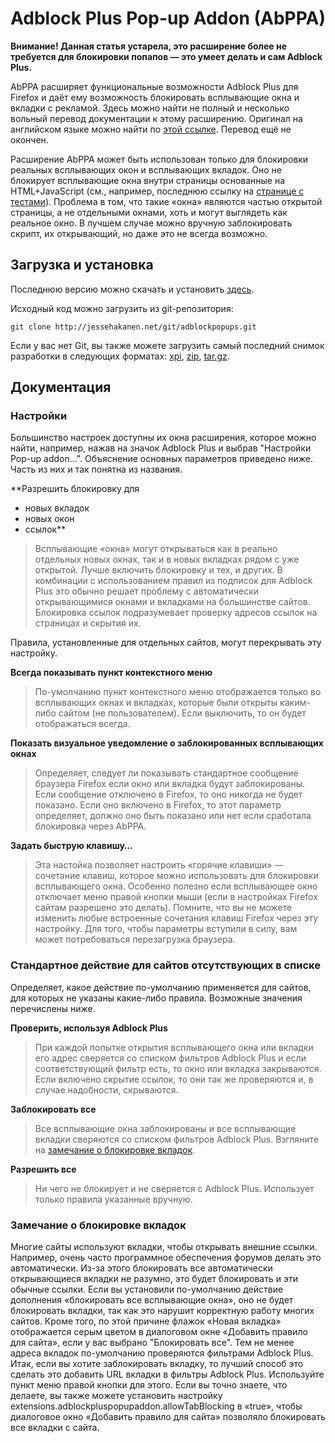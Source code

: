 # Adblock Plus Pop-up Addon (AbPPA) #

**Внимание!
Данная статья устарела, это расширение более не требуется для блокировки попапов — это умеет делать и сам Adblock Plus.**

AbPPA расширяет функциональные возможности Adblock Plus для Firefox и даёт ему возможность блокировать всплывающие окна и вкладки с рекламой. Здесь можно найти не полный и несколько вольный перевод документации к этому расширению. Оригинал на английском языке можно найти по [этой ссылке](http://jessehakanen.net/adblockpluspopupaddon/). Перевод ещё не окончен.

Расширение AbPPA может быть использован  только для блокировки реальных всплывающих окон и всплывающих вкладок. Оно не блокирует всплывающие окна внутри страницы основанные на HTML+JavaScript (см., например, последнюю ссылку на [странице с тестами](http://jessehakanen.net/adblockpluspopupaddon/test.html)). Проблема в том, что такие «окна» являются частью открытой страницы, а не отдельными окнами, хоть и могут выглядеть как реальное окно. В лучшем случае можно вручную заблокировать скрипт, их открывающий, но даже это не всегда возможно.

## Загрузка и установка ##

Последнюю версию можно скачать и установить [здесь](https://addons.mozilla.org/firefox/addon/adblock-plus-pop-up-addon/).

Исходный код можно загрузить из git-репозитория:

`git clone http://jessehakanen.net/git/adblockpopups.git`

Если у вас нет Git, вы также можете загрузить самый последний снимок разработки в следующих форматах: [xpi](http://jessehakanen.net/adblockpluspopupaddon/adblockpopups-snapshot.xpi), [zip](http://jessehakanen.net/adblockpluspopupaddon/adblockpopups-snapshot.zip), [tar.gz](http://jessehakanen.net/adblockpluspopupaddon/adblockpopups-snapshot.tar.gz).

## Документация ##

### Настройки ###

Большинство настроек доступны их окна расширения, которое можно найти, например, нажав на значок Adblock Plus и выбрав "Настройки Pop-up addon...". Объяснение основных параметров приведено ниже. Часть из них и так понятна из названия.

**Разрешить блокировку для
  * новых вкладок
  * новых окон
  * ссылок**

> Всплывающие «окна» могут открываться как в реально отдельных новых окнах, так и в новых вкладках рядом с уже открытой. Лучше включить блокировку и тех, и других. В комбинации с использованием правил из подписок для Adblock Plus это обычно решает проблему с автоматически открывающимися окнами и вкладками на большинстве сайтов. Блокировка ссылок подразумевает проверку адресов ссылок на страницах и скрытия их.

Правила, установленные для отдельных сайтов, могут перекрывать эту настройку.

**Всегда показывать пункт контекстного меню**

> По-умолчанию пункт контекстного меню отображается только во всплывающих окнах и вкладках, которые были открыты каким-либо сайтом (не пользователем). Если выключить, то он будет отображаться всегда.

**Показать визуальное уведомление о заблокированных всплывающих окнах**

> Определяет, следует ли показывать стандартное сообщение браузера Firefox если окно или вкладка будут заблокированы. Если сообщение отключено в Firefox, то оно никогда не будет показано. Если оно включено в Firefox, то этот параметр определяет, должно оно быть показано или нет если сработала блокировка через AbPPA.

**Задать быструю клавишу…**

> Эта настойка позволяет настроить «горячие клавиши» — сочетание клавиш, которое можно использовать для блокировки всплывающего окна. Особенно полезно если всплывающее окно отключает меню правой кнопки мыши (если в настройках Firefox сайтам разрешено это делать). Помните, что вы не можете изменить любые встроенные сочетания клавиш Firefox через эту настройку. Для того, чтобы параметры вступили в силу, вам может потребоваться перезагрузка браузера.

### Стандартное действие для сайтов отсутствующих в списке ###

Определяет, какое действие по-умолчанию применяется для сайтов, для которых не указаны какие-либо правила. Возможные значения перечислены ниже.

**Проверить, используя Adblock Plus**

> При каждой попытке открытия всплывающего окна или вкладки его адрес сверяется со списком фильтров Adblock Plus и если соответствующий фильтр есть, то окно или вкладка закрываются. Если включено скрытие ссылок, то они так же проверяются и, в случае надобности, скрываются.

**Заблокировать все**

> Все всплывающие окна заблокированы и все всплывающие вкладки сверяются со списком фильтров Adblock Plus. Взгляните на [замечание о блокировке вкладок](https://code.google.com/p/ruadlist/wiki/adblock_plus_popup_addon#%D0%97%D0%B0%D0%BC%D0%B5%D1%87%D0%B0%D0%BD%D0%B8%D0%B5_%D0%BE_%D0%B1%D0%BB%D0%BE%D0%BA%D0%B8%D1%80%D0%BE%D0%B2%D0%BA%D0%B5_%D0%B2%D0%BA%D0%BB%D0%B0%D0%B4%D0%BE%D0%BA).

**Разрешить все**

> Ни чего не блокирует и не сверяется с Adblock Plus. Использует только правила указанные вручную.


### Замечание о блокировке вкладок ###

Многие сайты используют вкладки, чтобы открывать внешние ссылки. Например, очень часто программное обеспечения форумов делать это автоматически. Из-за этого блокировать все автоматически открывающиеся вкладки не разумно, это будет блокировать и эти обычные ссылки. Если вы установили по-умолчанию действие дополнения «блокировать все всплывающие окна», оно не будет блокировать вкладки, так как это нарушит корректную работу многих сайтов. Кроме того, по этой причине флажок «Новая вкладка» отображается серым цветом в диалоговом окне «Добавить правило для сайта», если у вас выбрано "Блокировать все". Тем не менее адреса вкладок по-умолчанию проверяются фильтрами Adblock Plus. Итак, если вы хотите заблокировать вкладку, то лучший способ это сделать это добавить URL вкладки в фильтры Adblock Plus. Используйте пункт меню правой кнопки для этого. Если вы точно знаете, что делаете, вы также можете установить настройку extensions.adblockpluspopupaddon.allowTabBlocking в «true», чтобы диалоговое окно «Добавить правило для сайта» позволяло блокировать все вкладки с сайта.